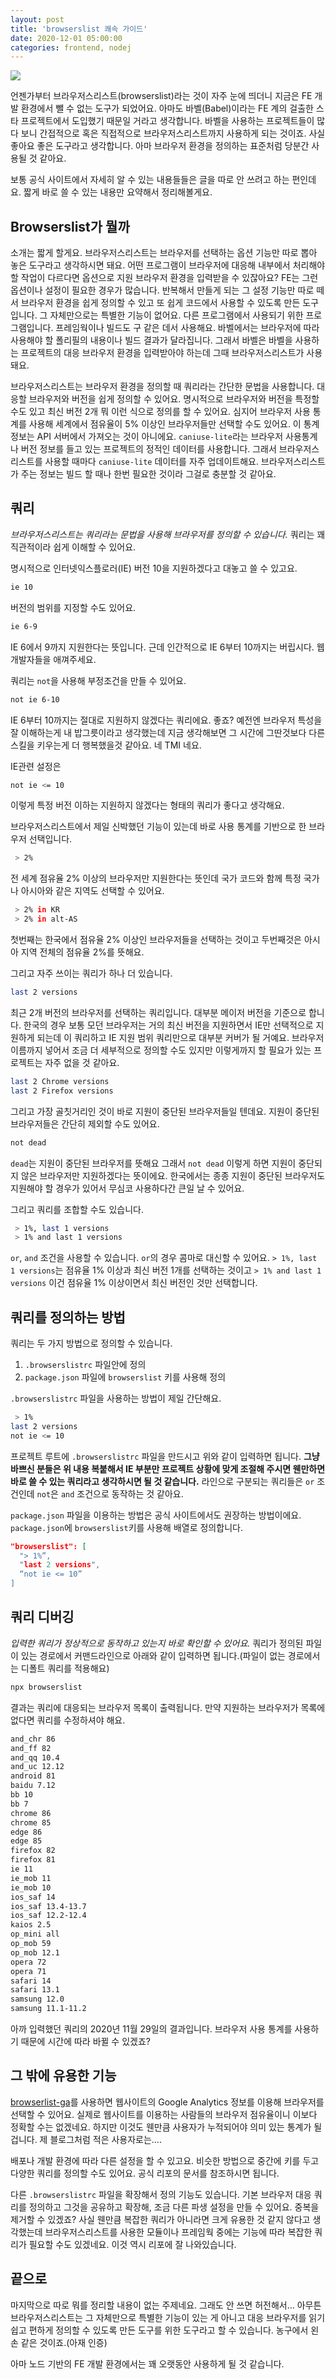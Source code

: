 ```yaml
---
layout: post
title: 'browserslist 쾌속 가이드'
date: 2020-12-01 05:00:00
categories: frontend, nodej
---
```


![](https://user-images.githubusercontent.com/389021/100712708-87e78300-33f6-11eb-8300-e83fdba0b93e.png)

언젠가부터 브라우저스리스트(browserslist)라는 것이 자주 눈에 띄더니 지금은 FE 개발 환경에서 뺄 수 없는 도구가 되었어요. 아마도 바벨(Babel)이라는 FE 계의 걸출한 스타 프로젝트에서 도입했기 때문일 거라고 생각합니다. 바벨을 사용하는 프로젝트들이 많다 보니 간접적으로 혹은 직접적으로 브라우저스리스트까지 사용하게 되는 것이죠. 사실 좋아요 좋은 도구라고 생각합니다. 아마 브라우저 환경을 정의하는 표준처럼 당분간 사용될 것 같아요.

보통 공식 사이트에서 자세히 알 수 있는 내용들들은 글을 따로 안 쓰려고 하는 편인데요. 짧게 바로 쓸 수 있는 내용만 요약해서 정리해볼게요.

## Browserslist가 뭘까

소개는 짧게 할게요. 브라우저스리스트는 브라우저를 선택하는 옵션 기능만 따로 뽑아 놓은 도구라고 생각하시면 돼요. 어떤 프로그램이 브라우저에 대응해 내부에서 처리해야 할 작업이 다르다면 옵션으로 지원 브라우저 환경을 입력받을 수 있잖아요? FE는 그런 옵션이나 설정이 필요한 경우가 많습니다. 반복해서 만들게 되는 그 설정 기능만 따로 떼서 브라우저 환경을 쉽게 정의할 수 있고 또 쉽게 코드에서 사용할 수 있도록 만든 도구입니다. 그 자체만으로는 특별한 기능이 없어요. 다른 프로그램에서 사용되기 위한 프로그램입니다. 프레임웍이나 빌드도 구 같은 데서 사용해요. 바벨에서는 브라우저에 따라 사용해야 할 폴리필의 내용이나 빌드 결과가 달라집니다. 그래서 바벨은 바벨을 사용하는 프로젝트의 대응 브라우저 환경을 입력받아야 하는데 그때 브라우저스리스트가 사용돼요.

브라우저스리스트는 브라우저 환경을 정의할 때 쿼리라는 간단한 문법을 사용합니다. 대응할 브라우저와 버전을 쉽게 정의할 수 있어요. 명시적으로 브라우저와 버전을 특정할 수도 있고 최신 버전 2개 뭐 이런 식으로 정의를 할 수 있어요. 심지어 브라우저 사용 통계를 사용해 세계에서 점유율이 5% 이상인 브라우저들만 선택할 수도 있어요. 이 통계 정보는 API 서버에서 가져오는 것이 아니에요. `caniuse-lite`라는 브라우저 사용통계나 버전 정보를 들고 있는 프로젝트의 정적인 데이터를 사용합니다. 그래서 브라우저스리스트를 사용할 때마다 `caniuse-lite` 데이터를 자주 업데이트해요. 브라우저스리스트가 주는 정보는 빌드 할 때나 한번 필요한 것이라 그걸로 충분할 것 같아요.

## 쿼리

*브라우저스리스트는 쿼리라는 문법을 사용해 브라우저를 정의할 수 있습니다.* 쿼리는 꽤 직관적이라 쉽게 이해할 수 있어요.

명시적으로 인터넷익스플로러(IE) 버전 10을 지원하겠다고 대놓고 쓸 수 있고요.

```sh
ie 10
```

버전의 범위를 지정할 수도 있어요.

```sh
ie 6-9
```

IE 6에서 9까지 지원한다는 뜻입니다. 근데 인간적으로 IE 6부터 10까지는 버립시다. 웹개발자들을 애껴주세요.

쿼리는 `not`을 사용해 부정조건을 만들 수 있어요.

```sh
not ie 6-10
```

IE 6부터 10까지는 절대로 지원하지 않겠다는 쿼리에요. 좋죠? 예전엔 브라우저 특성을 잘 이해하는게 내 밥그릇이라고 생각했는데 지금 생각해보면 그 시간에 그딴것보다 다른 스킬을 키우는게 더 행복했을것 같아요. 네 TMI 네요.

IE관련 설정은

```sh
not ie <= 10
```

이렇게 특정 버전 이하는 지원하지 않겠다는 형태의 쿼리가 좋다고 생각해요.

브라우저스리스트에서 제일 신박했던 기능이 있는데 바로 사용 통계를 기반으로 한 브라우저 선택입니다.

```sh
 > 2%
```

전 세계 점유율 2% 이상의 브라우저만 지원한다는 뜻인데 국가 코드와 함께 특정 국가나 아시아와 같은 지역도 선택할 수 있어요.

```sh
 > 2% in KR
 > 2% in alt-AS
```

첫번째는 한국에서 점유율 2% 이상인 브라우저들을 선택하는 것이고 두번째것은 아시아 지역 전체의 점유율 2%를 뜻해요.

그리고 자주 쓰이는 쿼리가 하나 더 있습니다.

```sh
last 2 versions
```

최근 2개 버전의 브라우저를 선택하는 쿼리입니다. 대부분 메이저 버전을 기준으로 합니다. 한국의 경우 보통 모던 브라우저는 거의 최신 버전을 지원하면서 IE만 선택적으로 지원하게 되는데 이 쿼리하고 IE 지원 범위 쿼리만으로 대부분 커버가 될 거예요. 브라우저 이름까지 넣어서 조금 더 세부적으로 정의할 수도 있지만 이렇게까지 할 필요가 있는 프로젝트는 자주 없을 것 같아요.

```sh
last 2 Chrome versions
last 2 Firefox versions
```

그리고 가장 골칫거리인 것이 바로 지원이 중단된 브라우저들일 텐데요. 지원이 중단된 브라우저들은 간단히 제외할 수도 있어요.

```sh
not dead
```

`dead`는 지원이 중단된 브라우저를 뜻해요 그래서 `not dead` 이렇게 하면 지원이 중단되지 않은 브라우저만 지원하겠다는 뜻이에요. 한국에서는 종종 지원이 중단된 브라우저도 지원해야 할 경우가 있어서 무심코 사용하다간 큰일 날 수 있어요.

그리고 쿼리를 조합할 수도 있습니다.

```sh
 > 1%, last 1 versions
 > 1% and last 1 versions
```

`or`, `and` 조건을 사용할 수 있습니다. `or`의 경우 콤마로 대신할 수 있어요. `> 1%, last 1 versions`는 점유율 1% 이상과 최신 버전 1개를 선택하는 것이고 `> 1% and last 1 versions` 이건 점유율 1% 이상이면서 최신 버전인 것만 선택합니다.

## 쿼리를 정의하는 방법

쿼리는 두 가지 방법으로 정의할 수 있습니다.

1. `.browserslistrc` 파일안에 정의
2. `package.json` 파일에 `browserslist` 키를 사용해 정의

`.browserslistrc` 파일을 사용하는 방법이 제일 간단해요.

```sh
 > 1%
last 2 versions
not ie <= 10
```

프로젝트 루트에 `.browserslistrc` 파일을 만드시고 위와 같이 입력하면 됩니다. **그냥 바쁘신 분들은 위 내용 복붙해서 IE 부분만 프로젝트 상황에 맞게 조절해 주시면 웬만하면 바로 쓸 수 있는 쿼리라고 생각하시면 될 것 같습니다.** 라인으로 구분되는 쿼리들은 `or` 조건인데 `not`은 `and` 조건으로 동작하는 것 같아요.

`package.json` 파일을 이용하는 방법은 공식 사이트에서도 권장하는 방법이에요. `package.json`에 `browserslist`키를 사용해 배열로 정의합니다.

```json
"browserslist": [
  "> 1%”,
  "last 2 versions",
  “not ie <= 10”
]
```

## 쿼리 디버깅

*입력한 쿼리가 정상적으로 동작하고 있는지 바로 확인할 수 있어요.* 쿼리가 정의된 파일이 있는 경로에서 커맨드라인으로 아래와 같이 입력하면 됩니다.(파일이 없는 경로에서는 디폴트 쿼리를 적용해요)

```sh
npx browserslist
```

결과는 쿼리에 대응되는 브라우저 목록이 출력됩니다. 만약 지원하는 브라우저가 목록에 없다면 쿼리를 수정하셔야 해요.

```sh
and_chr 86
and_ff 82
and_qq 10.4
and_uc 12.12
android 81
baidu 7.12
bb 10
bb 7
chrome 86
chrome 85
edge 86
edge 85
firefox 82
firefox 81
ie 11
ie_mob 11
ie_mob 10
ios_saf 14
ios_saf 13.4-13.7
ios_saf 12.2-12.4
kaios 2.5
op_mini all
op_mob 59
op_mob 12.1
opera 72
opera 71
safari 14
safari 13.1
samsung 12.0
samsung 11.1-11.2
```

아까 입력했던 쿼리의 2020년 11월 29일의 결과입니다. 브라우저 사용 통계를 사용하기 때문에 시간에 따라 바뀔 수 있겠죠?

## 그 밖에 유용한 기능

[browserlist-ga](https://github.com/browserslist/browserslist-ga)를 사용하면 웹사이트의 Google Analytics 정보를 이용해 브라우저를 선택할 수 있어요. 실제로 웹사이트를 이용하는 사람들의 브라우저 점유율이니 이보다 정확할 수는 없겠네요. 하지만 이것도 웬만큼 사용자가 누적되어야 의미 있는 통계가 될 겁니다. 제 블로그처럼 적은 사용자로는….

배포나 개발 환경에 따라 다른 설정을 할 수 있고요. 비슷한 방법으로 중간에 키를 두고 다양한 쿼리를 정의할 수도 있어요. 공식 리포의 문서를 참조하시면 됩니다.

다른 `.browserslistrc` 파일을 확장해서 정의 기능도 있습니다. 기본 브라우저 대응 쿼리를 정의하고 그것을 공유하고 확장해, 조금 다른 파생 설정을 만들 수 있어요. 중복을 제거할 수 있겠죠? 사실 웬만큼 복잡한 쿼리가 아니라면 크게 유용한 것 같지 않다고 생각했는데 브라우저스리스트를 사용한 모듈이나 프레임웍 중에는 기능에 따라 복잡한 쿼리가 필요할 수도 있겠네요. 이것 역시 리포에 잘 나와있습니다.

## 끝으로

마지막으로 따로 뭐를 정리할 내용이 없는 주제네요. 그래도 안 쓰면 허전해서… 아무튼 브라우저스리스트는 그 자체만으로 특별한 기능이 있는 게 아니고 대응 브라우저를 읽기 쉽고 편하게 정의할 수 있도록 만든 도구를 위한 도구라고 할 수 있습니다. 농구에서 왼손 같은 것이죠.(아재 인증)

아마 노드 기반의 FE 개발 환경에서는 꽤 오랫동안 사용하게 될 것 같습니다.
